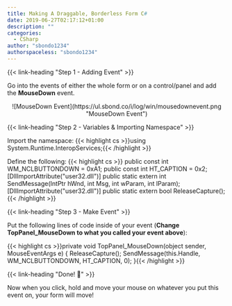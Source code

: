 ```yaml
---
title: Making A Draggable, Borderless Form C#
date: 2019-06-27T02:17:12+01:00
description: ""
categories:
  - CSharp
author: "sbondo1234"
authorspaceless: "sbondo1234"
---
```


{{< link-heading "Step 1 - Adding Event" >}}

Go into the events of either the whole form or on a control/panel and add the **MouseDown** event.
<center>![MouseDown Event](https://ul.sbond.co/i/log/win/mousedownevent.png "MouseDown Event")</center>

{{< link-heading "Step 2 - Variables & Importing Namespace" >}}

Import the namespace:
{{< highlight cs >}}using System.Runtime.InteropServices;{{< /highlight >}}

Define the following:
{{< highlight cs >}}
public const int WM_NCLBUTTONDOWN = 0xA1;
public const int HT_CAPTION = 0x2;
[DllImportAttribute("user32.dll")]
public static extern int SendMessage(IntPtr hWnd, int Msg, int wParam, int lParam);
[DllImportAttribute("user32.dll")]
public static extern bool ReleaseCapture();
{{< /highlight >}}

{{< link-heading "Step 3 - Make Event" >}}

Put the following lines of code inside of your event (**Change TopPanel_MouseDown to what you called your event above**):

{{< highlight cs >}}private void TopPanel_MouseDown(object sender, MouseEventArgs e)
{
    ReleaseCapture();
    SendMessage(this.Handle, WM_NCLBUTTONDOWN, HT_CAPTION, 0);
}{{< /highlight >}}

{{< link-heading "Done! 🎉" >}}

Now when you click, hold and move your mouse on whatever you put this event on, your form will move!
